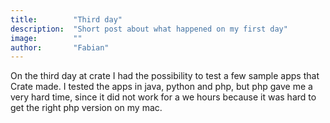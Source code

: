 ```yaml
---
title:        "Third day"
description:  "Short post about what happened on my first day"
image:        ""
author:       "Fabian"
---
```


On the third day at crate I had the possibility to test a few sample apps that Crate made. I tested the apps in java, python 
and php, but php gave me a very hard time, since it did not work for a we hours because it was hard to get the right php version
on my mac.
